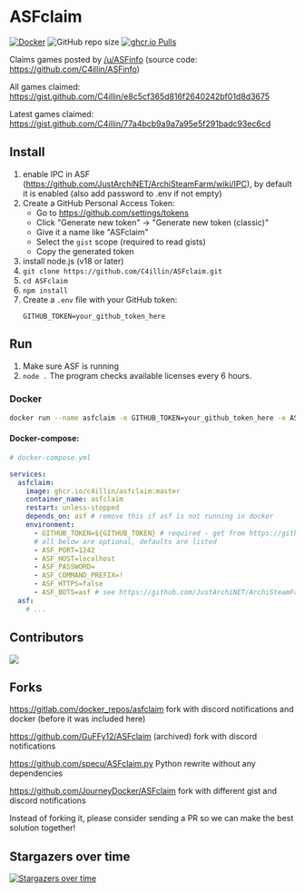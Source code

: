 # ASFclaim
[![Docker](https://github.com/C4illin/ASFclaim/actions/workflows/docker-publish.yml/badge.svg)](https://github.com/C4illin/ASFclaim/actions/workflows/docker-publish.yml)
![GitHub repo size](https://img.shields.io/github/repo-size/C4illin/ASFclaim)
[![ghcr.io Pulls](https://img.shields.io/badge/dynamic/json?logo=github&url=https%3A%2F%2Fipitio.github.io%2Fbackage%2FC4illin%2FASFclaim%2Fasfclaim.json&query=%24.downloads&label=ghcr.io%20pulls&cacheSeconds=14400)](https://github.com/C4illin/ASFclaim/pkgs/container/ASFclaim)

Claims games posted by [/u/ASFinfo](https://www.reddit.com/user/ASFinfo) (source code: https://github.com/C4illin/ASFinfo)

All games claimed: https://gist.github.com/C4illin/e8c5cf365d816f2640242bf01d8d3675

Latest games claimed: https://gist.github.com/C4illin/77a4bcb9a9a7a95e5f291badc93ec6cd

## Install
1. enable IPC in ASF (https://github.com/JustArchiNET/ArchiSteamFarm/wiki/IPC), by default it is enabled (also add password to .env if not empty)
2. Create a GitHub Personal Access Token:
   - Go to https://github.com/settings/tokens
   - Click "Generate new token" → "Generate new token (classic)"
   - Give it a name like "ASFclaim"
   - Select the `gist` scope (required to read gists)
   - Copy the generated token
3. install node.js (v18 or later)
4. `git clone https://github.com/C4illin/ASFclaim.git`
5. `cd ASFclaim`
6. `npm install`
7. Create a `.env` file with your GitHub token:
   ```
   GITHUB_TOKEN=your_github_token_here
   ```

## Run
1. Make sure ASF is running
2. `node .`
The program checks available licenses every 6 hours.

### Docker

```bash
docker run --name asfclaim -e GITHUB_TOKEN=your_github_token_here -e ASF_PORT=1242 -e ASF_HOST=localhost -e ASF_HTTPS=false -e ASF_PASSWORD=hunter2 -e ASF_COMMAND_PREFIX=! -e ASF_BOTS=asf ghcr.io/c4illin/asfclaim:master
```
#### Docker-compose:
```yml
# docker-compose.yml

services:
  asfclaim:
    image: ghcr.io/c4illin/asfclaim:master
    container_name: asfclaim
    restart: unless-stopped
    depends_on: asf # remove this if asf is not running in docker
    environment:
      - GITHUB_TOKEN=${GITHUB_TOKEN} # required - get from https://github.com/settings/tokens
      # all below are optional, defaults are listed
      - ASF_PORT=1242
      - ASF_HOST=localhost
      - ASF_PASSWORD=
      - ASF_COMMAND_PREFIX=!
      - ASF_HTTPS=false
      - ASF_BOTS=asf # see https://github.com/JustArchiNET/ArchiSteamFarm/wiki/Commands#bots-argument
  asf:
    # ...
```

## Contributors

<a href="https://github.com/C4illin/ASFclaim/graphs/contributors">
  <img src="https://contrib.rocks/image?repo=C4illin/ASFclaim" />
</a>

## Forks

https://gitlab.com/docker_repos/asfclaim fork with discord notifications and docker (before it was included here)

https://github.com/GuFFy12/ASFclaim (archived) fork with discord notifications

https://github.com/specu/ASFclaim.py Python rewrite without any dependencies

https://github.com/JourneyDocker/ASFclaim fork with different gist and discord notifications

Instead of forking it, please consider sending a PR so we can make the best solution together!

## Stargazers over time
[![Stargazers over time](https://starchart.cc/C4illin/ASFclaim.svg?variant=adaptive)](https://starchart.cc/C4illin/ASFclaim)
